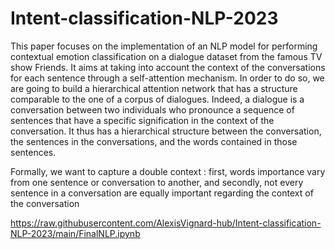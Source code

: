 # Intent-classification-NLP-2023


This paper focuses on the implementation of an NLP model for performing contextual emotion classification on a dialogue dataset from the famous TV show Friends. It aims at taking into account the context of the conversations for each sentence through a self-attention mechanism. In order to do so, we are going to build a hierarchical attention network that has a structure comparable to the one of a corpus of dialogues. Indeed, a dialogue is a conversation between two individuals who pronounce a sequence of sentences that have a specific signification in the context of the conversation. It thus has a hierarchical structure between the conversation, the sentences in the conversations, and the words contained in those sentences.

Formally, we want to capture a double context : first, words importance vary from one sentence or conversation to another, and secondly, not every sentence in a conversation are equally important regarding the context of the conversation

https://raw.githubusercontent.com/AlexisVignard-hub/Intent-classification-NLP-2023/main/FinalNLP.ipynb
